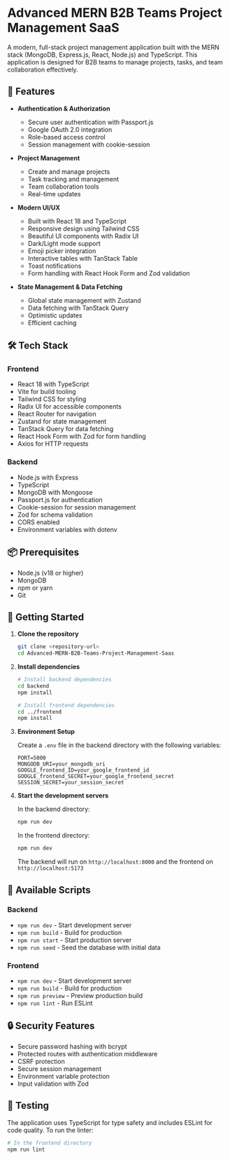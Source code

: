 # Advanced MERN B2B Teams Project Management SaaS

A modern, full-stack project management application built with the MERN stack (MongoDB, Express.js, React, Node.js) and TypeScript. This application is designed for B2B teams to manage projects, tasks, and team collaboration effectively.

## 🚀 Features

- **Authentication & Authorization**
  - Secure user authentication with Passport.js
  - Google OAuth 2.0 integration
  - Role-based access control
  - Session management with cookie-session

- **Project Management**
  - Create and manage projects
  - Task tracking and management
  - Team collaboration tools
  - Real-time updates

- **Modern UI/UX**
  - Built with React 18 and TypeScript
  - Responsive design using Tailwind CSS
  - Beautiful UI components with Radix UI
  - Dark/Light mode support
  - Emoji picker integration
  - Interactive tables with TanStack Table
  - Toast notifications
  - Form handling with React Hook Form and Zod validation

- **State Management & Data Fetching**
  - Global state management with Zustand
  - Data fetching with TanStack Query
  - Optimistic updates
  - Efficient caching

## 🛠️ Tech Stack

### Frontend
- React 18 with TypeScript
- Vite for build tooling
- Tailwind CSS for styling
- Radix UI for accessible components
- React Router for navigation
- Zustand for state management
- TanStack Query for data fetching
- React Hook Form with Zod for form handling
- Axios for HTTP requests

### Backend
- Node.js with Express
- TypeScript
- MongoDB with Mongoose
- Passport.js for authentication
- Cookie-session for session management
- Zod for schema validation
- CORS enabled
- Environment variables with dotenv

## 📦 Prerequisites

- Node.js (v18 or higher)
- MongoDB
- npm or yarn
- Git

## 🚀 Getting Started

1. **Clone the repository**
   ```bash
   git clone <repository-url>
   cd Advanced-MERN-B2B-Teams-Project-Management-Saas
   ```

2. **Install dependencies**
   ```bash
   # Install backend dependencies
   cd backend
   npm install

   # Install frontend dependencies
   cd ../frontend
   npm install
   ```

3. **Environment Setup**
   
   Create a `.env` file in the backend directory with the following variables:
   ```
   PORT=5000
   MONGODB_URI=your_mongodb_uri
   GOOGLE_frontend_ID=your_google_frontend_id
   GOOGLE_frontend_SECRET=your_google_frontend_secret
   SESSION_SECRET=your_session_secret
   ```

4. **Start the development servers**

   In the backend directory:
   ```bash
   npm run dev
   ```

   In the frontend directory:
   ```bash
   npm run dev
   ```

   The backend will run on `http://localhost:8000` and the frontend on `http://localhost:5173`

## 📝 Available Scripts

### Backend
- `npm run dev` - Start development server
- `npm run build` - Build for production
- `npm run start` - Start production server
- `npm run seed` - Seed the database with initial data

### Frontend
- `npm run dev` - Start development server
- `npm run build` - Build for production
- `npm run preview` - Preview production build
- `npm run lint` - Run ESLint

## 🔒 Security Features

- Secure password hashing with bcrypt
- Protected routes with authentication middleware
- CSRF protection
- Secure session management
- Environment variable protection
- Input validation with Zod

## 🧪 Testing

The application uses TypeScript for type safety and includes ESLint for code quality. To run the linter:

```bash
# In the frontend directory
npm run lint
```



